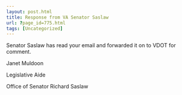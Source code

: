 ```yaml
---
layout: post.html
title: Response from VA Senator Saslaw
url: ?page_id=775.html
tags: [Uncategorized]
---
```

Senator Saslaw has read your email and forwarded it on to VDOT for comment.

Janet Muldoon

Legislative Aide

Office of Senator Richard Saslaw
